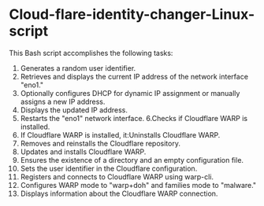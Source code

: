 # Cloud-flare-identity-changer-Linux-script


This Bash script accomplishes the following tasks:

1. Generates a random user identifier.
2. Retrieves and displays the current IP address of the network interface "eno1."
3. Optionally configures DHCP for dynamic IP assignment or manually assigns a new IP address.
4. Displays the updated IP address.
5. Restarts the "eno1" network interface.
6.Checks if Cloudflare WARP is installed.
7. If Cloudflare WARP is installed, it:Uninstalls Cloudflare WARP.
8. Removes and reinstalls the Cloudflare repository.
9. Updates and installs Cloudflare WARP.
10. Ensures the existence of a directory and an empty configuration file.
11. Sets the user identifier in the Cloudflare configuration.
12. Registers and connects to Cloudflare WARP using warp-cli.
13. Configures WARP mode to "warp+doh" and families mode to "malware."
14. Displays information about the Cloudflare WARP connection.
